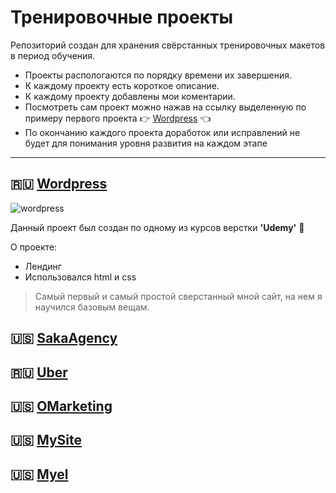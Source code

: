 # Тренировочные проекты

Репозиторий создан для хранения свёрстанных тренировочных макетов в период обучения.

- Проекты распологаются по порядку времени их завершения.
- К каждому проекту есть короткое описание.
- К каждому проекту добавлены мои коментарии.
- Посмотреть сам проект можно нажав на ссылку выделенную по примеру первого проекта :point_right: [Wordpress](https://Twincki.github.io/wordpress/src/) :point_left:
- По окончанию каждого проекта доработок или исправлений не будет для понимания уровня развития на каждом этапе

---

## :ru: [Wordpress](https://Twincki.github.io/wordpress/src/)

![wordpress](Material_for_description/Gif/Wordpress.gif)

Данный проект был создан по одному из курсов верстки **'Udemy'** :clap:

О проекте:

- Лендинг
- Использовался html и css

> Самый первый и самый простой сверстанный мной сайт, на нем я научился базовым вещам.

## :us: [SakaAgency](https://Twincki.github.io/SakaAgency/src/)

## :ru: [Uber](https://Twincki.github.io/Uber/src/)

## :us: [OMarketing](https://Twincki.github.io/OMarketing/src/)

## :us: [MySite](https://Twincki.github.io/MySite/src/)

## :us: [Myel](https://Twincki.github.io/Myel/src/)
